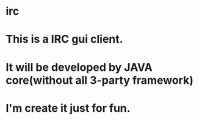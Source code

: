 # irc
# This is a IRC gui client.
# It will be developed by JAVA core(without all 3-party framework)
# I'm create it just for fun.
